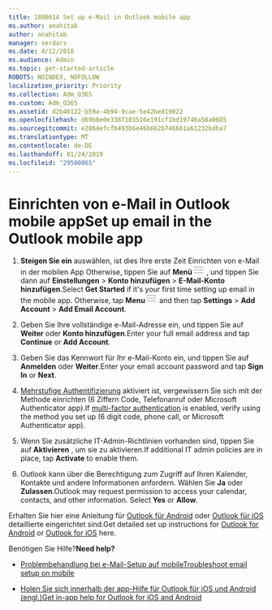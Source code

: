 ```yaml
---
title: 1800014 Set up e-Mail in Outlook mobile app
ms.author: anahitab
author: anahitab
manager: serdars
ms.date: 4/12/2018
ms.audience: Admin
ms.topic: get-started-article
ROBOTS: NOINDEX, NOFOLLOW
localization_priority: Priority
ms.collection: Adm_O365
ms.custom: Adm_O365
ms.assetid: d2b46122-b59a-4b94-9cae-5e42be819022
ms.openlocfilehash: d69b8e0e338f103516e191cf1bd19746a58a0605
ms.sourcegitcommit: e2864efcfb493b6e46b662b746661a61232bdba7
ms.translationtype: MT
ms.contentlocale: de-DE
ms.lasthandoff: 01/24/2019
ms.locfileid: "29500065"
---
```

# <a name="set-up-email-in-the-outlook-mobile-app"></a><span data-ttu-id="01ff0-102">Einrichten von e-Mail in Outlook mobile app</span><span class="sxs-lookup"><span data-stu-id="01ff0-102">Set up email in the Outlook mobile app</span></span>

1. <span data-ttu-id="01ff0-p101">**Steigen Sie ein** auswählen, ist dies Ihre erste Zeit Einrichten von e-Mail in der mobilen App Otherwise, tippen Sie auf **Menü**![der Menüschaltfläche](media/265b9089-9630-42dd-a244-d9a412d8fe47.png) , und tippen Sie dann auf **Einstellungen** \> **Konto hinzufügen** \> **E-Mail-Konto hinzufügen**.</span><span class="sxs-lookup"><span data-stu-id="01ff0-p101">Select **Get Started** if it's your first time setting up email in the mobile app. Otherwise, tap **Menu**![The Menu button](media/265b9089-9630-42dd-a244-d9a412d8fe47.png) and then tap **Settings** \> **Add Account** \> **Add Email Account**.</span></span> 
    
2. <span data-ttu-id="01ff0-105">Geben Sie Ihre vollständige e-Mail-Adresse ein, und tippen Sie auf **Weiter** oder **Konto hinzufügen**.</span><span class="sxs-lookup"><span data-stu-id="01ff0-105">Enter your full email address and tap **Continue** or **Add Account**.</span></span>
    
3. <span data-ttu-id="01ff0-106">Geben Sie das Kennwort für Ihr e-Mail-Konto ein, und tippen Sie auf **Anmelden** oder **Weiter**.</span><span class="sxs-lookup"><span data-stu-id="01ff0-106">Enter your email account password and tap **Sign In** or **Next**.</span></span> 
    
4. <span data-ttu-id="01ff0-107">[Mehrstufige Authentifizierung](https://support.office.com/article/8f0454b2-f51a-4d9c-bcde-2c48e41621c6.aspx) aktiviert ist, vergewissern Sie sich mit der Methode einrichten (6 Ziffern Code, Telefonanruf oder Microsoft Authenticator app).</span><span class="sxs-lookup"><span data-stu-id="01ff0-107">If [multi-factor authentication](https://support.office.com/article/8f0454b2-f51a-4d9c-bcde-2c48e41621c6.aspx) is enabled, verify using the method you set up (6 digit code, phone call, or Microsoft Authenticator app).</span></span> 
    
5. <span data-ttu-id="01ff0-108">Wenn Sie zusätzliche IT-Admin-Richtlinien vorhanden sind, tippen Sie auf **Aktivieren** , um sie zu aktivieren.</span><span class="sxs-lookup"><span data-stu-id="01ff0-108">If additional IT admin policies are in place, tap **Activate** to enable them.</span></span> 
    
6. <span data-ttu-id="01ff0-p102">Outlook kann über die Berechtigung zum Zugriff auf Ihren Kalender, Kontakte und andere Informationen anfordern. Wählen Sie **Ja** oder **Zulassen**.</span><span class="sxs-lookup"><span data-stu-id="01ff0-p102">Outlook may request permission to access your calendar, contacts, and other information. Select **Yes** or **Allow**.</span></span> 
    
<span data-ttu-id="01ff0-111">Erhalten Sie hier eine Anleitung für [Outlook für Android](https://support.office.com/article/886db551-8dfa-4fd5-b835-f8e532091872.aspx) oder [Outlook für iOS](https://support.office.com/article/b2de2161-cc1d-49ef-9ef9-81acd1c8e234.aspx) detaillierte eingerichtet sind.</span><span class="sxs-lookup"><span data-stu-id="01ff0-111">Get detailed set up instructions for [Outlook for Android](https://support.office.com/article/886db551-8dfa-4fd5-b835-f8e532091872.aspx) or [Outlook for iOS](https://support.office.com/article/b2de2161-cc1d-49ef-9ef9-81acd1c8e234.aspx) here.</span></span> 
  
 <span data-ttu-id="01ff0-112">Benötigen Sie Hilfe?</span><span class="sxs-lookup"><span data-stu-id="01ff0-112">**Need help?**</span></span>
  
- [<span data-ttu-id="01ff0-113">Problembehandlung bei e-Mail-Setup auf mobile</span><span class="sxs-lookup"><span data-stu-id="01ff0-113">Troubleshoot email setup on mobile</span></span>](https://support.office.com/article/a264ef01-9c88-48fb-9285-7017e4f31f02.aspx)
    
- [<span data-ttu-id="01ff0-114">Holen Sie sich innerhalb der app-Hilfe für Outlook für iOS und Android (engl.)</span><span class="sxs-lookup"><span data-stu-id="01ff0-114">Get in-app help for Outlook for iOS and Android</span></span>](https://support.office.com/article/218a22d1-9fa5-4889-b689-de1c63493243.aspx#ID0EAABAAA=Contact_Support)
    

